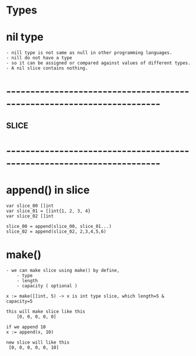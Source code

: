 
# Types

# nil type
    - nill type is not same as null in other programming languages.
    - nill do not have a type
    - so it can be assigned or compared against values of different types.
    - A nil slice contains nothing.











# ----------------------------------------------------------------------
## SLICE
# ----------------------------------------------------------------------


# append() in slice
    var slice_00 []int
    var slice_01 = []int{1, 2, 3, 4}
    var slice_02 []int

    slice_00 = append(slice_00, slice_01...)
    slice_02 = append(slice_02, 2,3,4,5,6)


# make()
    - we can make slice using make() by define,
        - type
        - length
        - capacity ( optional )
    
    x := make([]int, 5) -> x is int type slice, which length=5 & capacity=5

    this will make slice like this
        [0, 0, 0, 0, 0]
    
    if we append 10
    x := append(x, 10)
    
    new slice will like this
     [0, 0, 0, 0, 0, 10]
    
